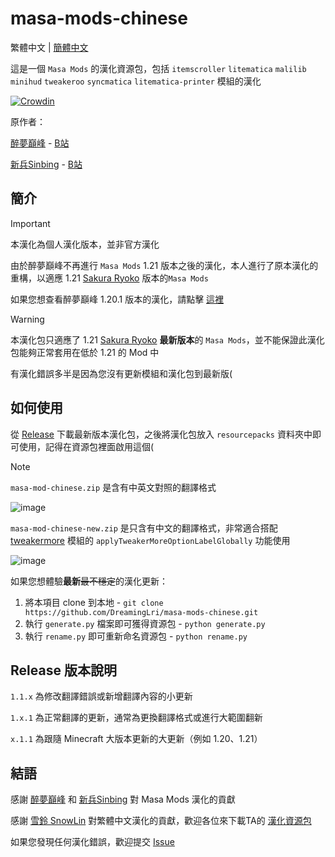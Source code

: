 # masa-mods-chinese

繁體中文 | [簡體中文](https://github.com/DreamingLri/masa-mods-chinese/blob/1.21/README.md)

這是一個 `Masa Mods` 的漢化資源包，包括 `itemscroller` `litematica` `malilib` `minihud` `tweakeroo` `syncmatica` `litematica-printer` 模組的漢化

[![Crowdin](https://badges.crowdin.net/masa-mod-chinese/localized.svg)](https://crowdin.com)

原作者：

[醉夢巔峰](mailto:893136473@qq.com) - [B站](https://space.bilibili.com/13205801) 

[新兵Sinbing](https://github.com/Sinbing) - [B站](https://space.bilibili.com/1446187)

## 簡介

> [!IMPORTANT]
> 本漢化為個人漢化版本，並非官方漢化

由於醉夢巔峰不再進行 `Masa Mods` 1.21 版本之後的漢化，本人進行了原本漢化的重構，以適應 1.21 [Sakura Ryoko](https://github.com/sakura-ryoko) 版本的`Masa Mods`

如果您想查看醉夢巔峰 1.20.1 版本的漢化，請點擊 [這裡](https://github.com/DreamingLri/masa-mods-chinese/tree/1.20)

> [!WARNING]  
> 本漢化包只適應了 1.21 [Sakura Ryoko](https://github.com/sakura-ryoko) **最新版本**的 `Masa Mods`，並不能保證此漢化包能夠正常套用在低於 1.21 的 Mod 中
> 
> 有漢化錯誤多半是因為您沒有更新模組和漢化包到最新版(

## 如何使用

從 [Release](https://github.com/DreamingLri/masa-mods-chinese/releases) 下載最新版本漢化包，之後將漢化包放入 `resourcepacks` 資料夾中即可使用，記得在資源包裡面啟用這個(

> [!NOTE]
> `masa-mod-chinese.zip` 是含有中英文對照的翻譯格式
>
> ![image](https://github.com/user-attachments/assets/9272e9a0-723b-431b-aeaa-c80a2a372cca)
>
> `masa-mod-chinese-new.zip` 是只含有中文的翻譯格式，非常適合搭配 [tweakermore](https://github.com/Fallen-Breath/tweakermore) 模組的 `applyTweakerMoreOptionLabelGlobally` 功能使用
>
> ![image](https://github.com/user-attachments/assets/892cd08e-90ce-47a4-8a84-b0f0001cd99d)


如果您想體驗**最新**~~最不穩定~~的漢化更新：

1. 將本項目 clone 到本地 - `git clone https://github.com/DreamingLri/masa-mods-chinese.git`
2. 執行 `generate.py` 檔案即可獲得資源包 - `python generate.py`
3. 執行 `rename.py` 即可重新命名資源包 - `python rename.py`

## Release 版本說明

`1.1.x` 為修改翻譯錯誤或新增翻譯內容的小更新

`1.x.1` 為正常翻譯的更新，通常為更換翻譯格式或進行大範圍翻新

`x.1.1` 為跟隨 Minecraft 大版本更新的大更新（例如 1.20、1.21）

## 結語

感謝 [醉夢巔峰](mailto:893136473@qq.com) 和 [新兵Sinbing](https://github.com/Sinbing) 對 Masa Mods 漢化的貢獻

感謝 [雪鈴 SnowLin](https://github.com/snowlinouo) 對繁體中文漢化的貢獻，歡迎各位來下載TA的 [漢化資源包](https://modrinth.com/resourcepack/masa-mod-translationpack)

如果您發現任何漢化錯誤，歡迎提交 [Issue](https://github.com/DreamingLri/masa-mods-chinese/issues/new)
